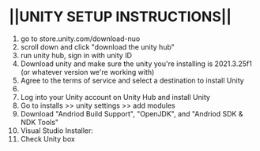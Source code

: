 # ||UNITY SETUP INSTRUCTIONS||

1. go to store.unity.com/download-nuo 
2. scroll down and click "download the unity hub"
3. run unity hub, sign in with unity ID
4. Download unity and make sure the unity you're installing is 2021.3.25f1 (or whatever version we're working with)
5. Agree to the terms of service and select a destination to install Unity
6. 
7. Log into your Unity account on Unity Hub and install Unity
8. Go to installs >> unity settings >> add modules
9. Download "Andriod Build Support", "OpenJDK", and "Andriod SDK & NDK Tools"
10. Visual Studio Installer:
11. Check Unity box

